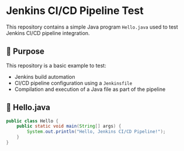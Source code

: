 # Jenkins CI/CD Pipeline Test

This repository contains a simple Java program `Hello.java` used to test Jenkins CI/CD pipeline integration.

## 🚀 Purpose

This repository is a basic example to test:

- Jenkins build automation
- CI/CD pipeline configuration using a `Jenkinsfile`
- Compilation and execution of a Java file as part of the pipeline

## 🔧 Hello.java

```java
public class Hello {
    public static void main(String[] args) {
        System.out.println("Hello, Jenkins CI/CD Pipeline!");
    }
}
